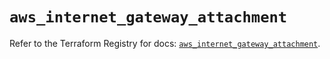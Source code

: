 # `aws_internet_gateway_attachment`

Refer to the Terraform Registry for docs: [`aws_internet_gateway_attachment`](https://registry.terraform.io/providers/hashicorp/aws/6.11.0/docs/resources/internet_gateway_attachment).
